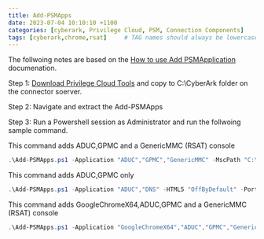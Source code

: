 ```yaml
---
title: Add-PSMApps
date: 2023-07-04 10:10:10 +1100
categories: [cyberark, Privilege Cloud, PSM, Connection Components]
tags: [cyberark,chrome,rsat]     # TAG names should always be lowercase
---
```


The follwoing notes are based on the [How to use Add PSMApplication](https://cyberark-customers.force.com/s/article/How-to-use-Add-PSMApplication) documenation.

Step 1: [Download Privilege Cloud Tools](https://cyberark-customers.force.com/mplace/s/#a352J000000GWAZQA4-a392J000002tNgLQAU) and copy to C:\CyberArk folder on the connector soerver.

Step 2: Navigate and extract the Add-PSMApps

Step 3: Run a Powershell session as Administrator and run the follwoing sample command.

This command adds ADUC,GPMC and a GenericMMC (RSAT) console 
``` powershell
.\Add-PSMApps.ps1 -Application "ADUC","GPMC","GenericMMC" -MscPath "C:\PSMApps\RSAT.msc" -ComponentName "RSAT" -ComponentDisplayName "RSAT" -HTML5 "OffByDefault" -PortalUrl "https://subdomain.privilegecloud.cyberark.cloud"
```

This command adds ADUC,GPMC only

``` powershell
.\Add-PSMApps.ps1 -Application "ADUC","DNS" -HTML5 "OffByDefault" -PortalUrl "https://subdomain.privilegecloud.cyberark.cloud"
```

This command adds GoogleChromeX64,ADUC,GPMC and a GenericMMC (RSAT) console 

``` powershell
.\Add-PSMApps.ps1 -Application "GoogleChromeX64","ADUC","GPMC","GenericMMC" -MscPath "C:\PSMApps\RSAT.msc" -ComponentName "RSAT" -ComponentDisplayName "RSAT" -HTML5 "OffByDefault" -PortalUrl "https://subdomain.privilegecloud.cyberark.cloud"
```